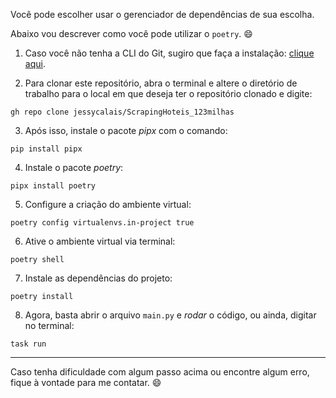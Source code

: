 Você pode escolher usar o gerenciador de dependências de sua escolha. 

Abaixo vou descrever como você pode utilizar o `poetry`. :smile:

1. Caso você não tenha a CLI do Git, sugiro que faça a instalação: [clique aqui](https://cli.github.com/).

2. Para clonar este repositório, abra o terminal e altere o diretório de trabalho para o local em que deseja ter o repositório clonado e digite:
```
gh repo clone jessycalais/ScrapingHoteis_123milhas
```

3. Após isso, instale o pacote *pipx* com o comando:
```
pip install pipx
```

4. Instale o pacote *poetry*:
```
pipx install poetry
```

5. Configure a criação do ambiente virtual:
```
poetry config virtualenvs.in-project true
```

6. Ative o ambiente virtual via terminal:
```
poetry shell
```

7. Instale as dependências do projeto:
```
poetry install
```

8. Agora, basta abrir o arquivo `main.py` e *rodar* o código, ou ainda, digitar no terminal:
```
task run
```

---

Caso tenha dificuldade com algum passo acima ou encontre algum erro, fique à vontade para me contatar. :smile:
